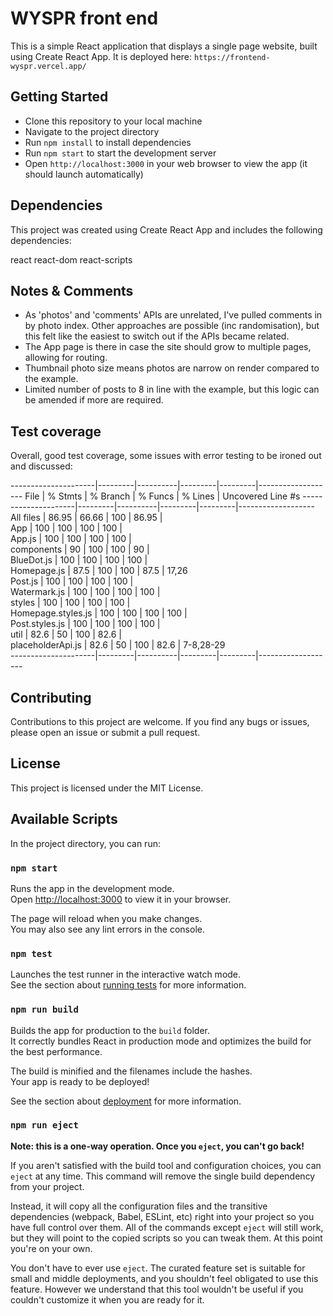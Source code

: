 # WYSPR front end
This is a simple React application that displays a single page website, built using Create React App.
It is deployed here: `https://frontend-wyspr.vercel.app/`

## Getting Started
- Clone this repository to your local machine
- Navigate to the project directory
- Run `npm install` to install dependencies
- Run `npm start` to start the development server
- Open `http://localhost:3000` in your web browser to view the app (it should launch automatically)

## Dependencies
This project was created using Create React App and includes the following dependencies:

react
react-dom
react-scripts

## Notes & Comments
- As 'photos' and 'comments' APIs are unrelated, I've pulled comments in by photo index. Other approaches are possible (inc randomisation), but this felt like the easiest to switch out if the APIs became related.
- The App page is there in case the site should grow to multiple pages, allowing for routing.
- Thumbnail photo size means photos are narrow on render compared to the example.
- Limited number of posts to 8 in line with the example, but this logic can be amended if more are required.

## Test coverage

Overall, good test coverage, some issues with error testing to be ironed out and discussed:

---------------------|---------|----------|---------|---------|-------------------
File                 | % Stmts | % Branch | % Funcs | % Lines | Uncovered Line #s 
---------------------|---------|----------|---------|---------|-------------------
All files            |   86.95 |    66.66 |     100 |   86.95 |                   
 App                 |     100 |      100 |     100 |     100 |                   
  App.js             |     100 |      100 |     100 |     100 |                   
 components          |      90 |      100 |     100 |      90 |                   
  BlueDot.js         |     100 |      100 |     100 |     100 |                   
  Homepage.js        |    87.5 |      100 |     100 |    87.5 | 17,26             
  Post.js            |     100 |      100 |     100 |     100 |                   
  Watermark.js       |     100 |      100 |     100 |     100 |                   
 styles              |     100 |      100 |     100 |     100 |                   
  Homepage.styles.js |     100 |      100 |     100 |     100 |                   
  Post.styles.js     |     100 |      100 |     100 |     100 |                   
 util                |    82.6 |       50 |     100 |    82.6 |                   
  placeholderApi.js  |    82.6 |       50 |     100 |    82.6 | 7-8,28-29         
---------------------|---------|----------|---------|---------|-------------------

## Contributing
Contributions to this project are welcome. If you find any bugs or issues, please open an issue or submit a pull request.

## License
This project is licensed under the MIT License.

## Available Scripts

In the project directory, you can run:

### `npm start`
Runs the app in the development mode.\
Open [http://localhost:3000](http://localhost:3000) to view it in your browser.

The page will reload when you make changes.\
You may also see any lint errors in the console.

### `npm test`
Launches the test runner in the interactive watch mode.\
See the section about [running tests](https://facebook.github.io/create-react-app/docs/running-tests) for more information.

### `npm run build`
Builds the app for production to the `build` folder.\
It correctly bundles React in production mode and optimizes the build for the best performance.

The build is minified and the filenames include the hashes.\
Your app is ready to be deployed!

See the section about [deployment](https://facebook.github.io/create-react-app/docs/deployment) for more information.

### `npm run eject`

**Note: this is a one-way operation. Once you `eject`, you can't go back!**

If you aren't satisfied with the build tool and configuration choices, you can `eject` at any time. This command will remove the single build dependency from your project.

Instead, it will copy all the configuration files and the transitive dependencies (webpack, Babel, ESLint, etc) right into your project so you have full control over them. All of the commands except `eject` will still work, but they will point to the copied scripts so you can tweak them. At this point you're on your own.

You don't have to ever use `eject`. The curated feature set is suitable for small and middle deployments, and you shouldn't feel obligated to use this feature. However we understand that this tool wouldn't be useful if you couldn't customize it when you are ready for it.